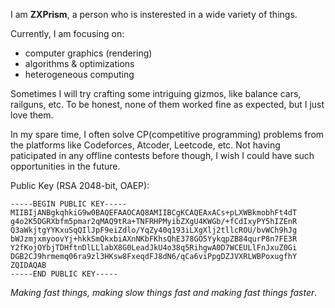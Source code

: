 I am **ZXPrism**, a person who is insterested in a wide variety of things.

Currently, I am focusing on:

- computer graphics (rendering)
- algorithms & optimizations
- heterogeneous computing

Sometimes I will try crafting some intriguing gizmos, like balance cars, railguns, etc. To be honest, none of them worked fine as expected, but I just love them.

In my spare time, I often solve CP(competitive programming) problems from the platforms like Codeforces, Atcoder, Leetcode, etc. Not having paticipated in any offline contests before though, I wish I could have such opportunities in the future.

<!--
![ZXPrism's GitHub stats](https://github-readme-stats.vercel.app/api?username=ZXPrism&show_icons=true&theme=transparent)
![Top Langs](https://github-readme-stats.vercel.app/api/top-langs/?username=ZXPrism&layout=compact&exclude_repo=ZXPrism.github.io,EmbeddedSystemDesign)

[![Codeforces](https://img.shields.io/badge/Codeforces-SPECIALIST_1476-03a89e?style=for-the-badge)](https://codeforces.com/profile/DarkS0uls)
[![AtCoder](https://img.shields.io/badge/atcoder-6 Kyu_812-008000?style=for-the-badge)](https://atcoder.jp/users/DarkS0uls)
[![LeetCode](https://img.shields.io/badge/leetcode-Knight_1923-a000a0?style=for-the-badge)](https://leetcode.cn/u/zhouleyi2003/)
-->

Public Key (RSA 2048-bit, OAEP):
```
-----BEGIN PUBLIC KEY-----
MIIBIjANBgkqhkiG9w0BAQEFAAOCAQ8AMIIBCgKCAQEAxACs+pLXWBkmobhFt4dT
g4o2K5DGRXbfm5pmar2qMAQ9tRa+TNFRHPMyibZXgU4KWGb/+fCdIxyPY5hIZEnR
Q3aWkjtgYYKxuSqQIlJpF9eiZdlo/YqZy40q193iLXgXlj2tllcROU/bvWCh9hJg
bWJzmjxmyoovYj+hkkSmQkxbiAXnNKbFKhsQhE378GO5YykqpZB84qurP8n7FE3R
Y2fKojOYbjTDHftnDlLLlabX8G0LeadJkU4o38q5RihgwA0D7WCEULlFnJxuZ0Gi
DGB2CJ9hrmemq06ra9zl3HKsw8FxeqdFJ8dN6/qCa6viPpgDZJVXRLWBPoxugfhY
ZQIDAQAB
-----END PUBLIC KEY-----
```

*Making fast things, making slow things fast and making fast things faster*.

